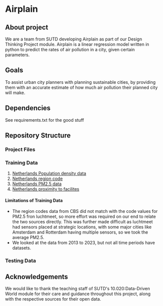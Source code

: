 # Airplain

## About project
We are a team from SUTD developing Airplain as part of our Design Thinking Project module. Airplain is a linear regression model written in python to predict the rates of air pollution in a city, given certain parameters.

## Goals
To assist urban city planners with planning sustainable cities, by providing them with an accurate estimate of how much air pollution their planned city will make.

## Dependencies
See requirements.txt for the good stuff

## Repository Structure
### Project Files


### Training Data
1. [Netherlands Population density data](https://opendata.cbs.nl/statline/portal.html?_la=nl&_catalog=CBS&tableId=70072ned&_theme=246)
2. [Netherlands region code](https://opendata.cbs.nl/statline/#/CBS/nl/dataset/84929NED/table?dl=343E)
3. [Netherlands PM2.5 data](https://www.luchtmeetnet.nl/rapportages)
4. [Netherlands proximity to facilites](https://opendata.cbs.nl/statline/#/CBS/en/dataset/85560ENG/table?ts=1754288993424)

#### Limitations of Training Data
- The region codes data from CBS did not match with the code values for PM2.5 fron luchtmeet, so more effort was required on our end to relate the two sources directly. This was further made difficult as luchtmeet had sensors placed at strategic locations, with some major cities like Amsterdam and Rotterdam having multiple sensors, so we took the average PM2.5.
- We looked at the data from 2013 to 2023, but not all time periods have datasets.

### Testing Data


## Acknowledgements
We would like to thank the teaching staff of SUTD's 10.020:Data-Driven World module for their care and guidance throughout this project, along with the respective sources for their open data.